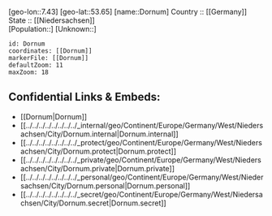 ﻿---
location: [53.65,7.43] 
mapzoom: [7,12] 
mapmarker: city 
type: City
tags:
- geo/City


SpocWebEntityId: 29852
isDeleted: false
confidential: public

---
[geo-lon::7.43] 
[geo-lat::53.65] 
[name::Dornum] 
Country :: [[Germany]]  
State :: [[Niedersachsen]]  
[Population::] 
[Unknown::] 


```leaflet
id: Dornum
coordinates: [[Dornum]] 
markerFile: [[Dornum]] 
defaultZoom: 11 
maxZoom: 18
```


## Confidential Links & Embeds: 
- [[Dornum|Dornum]]  
- [[../../../../../../../../_internal/geo/Continent/Europe/Germany/West/Niedersachsen/City/Dornum.internal|Dornum.internal]] 
- [[../../../../../../../../_protect/geo/Continent/Europe/Germany/West/Niedersachsen/City/Dornum.protect|Dornum.protect]] 
- [[../../../../../../../../_private/geo/Continent/Europe/Germany/West/Niedersachsen/City/Dornum.private|Dornum.private]] 
- [[../../../../../../../../_personal/geo/Continent/Europe/Germany/West/Niedersachsen/City/Dornum.personal|Dornum.personal]] 
- [[../../../../../../../../_secret/geo/Continent/Europe/Germany/West/Niedersachsen/City/Dornum.secret|Dornum.secret]] 
